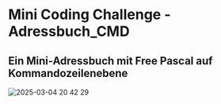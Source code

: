 # Mini Coding Challenge - Adressbuch_CMD
Ein Mini-Adressbuch mit Free Pascal auf Kommandozeilenebene
---
![2025-03-04 20 42 29](https://github.com/user-attachments/assets/8d6580b1-fe22-47cb-a734-2eee14c20a1f)

